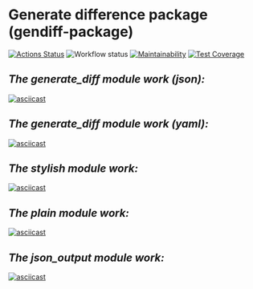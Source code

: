 # Generate difference package (gendiff-package)

[![Actions Status](https://github.com/Dmitriy-Parfimovich/python-project-lvl2/workflows/hexlet-check/badge.svg)](https://github.com/Dmitriy-Parfimovich/python-project-lvl2/actions)
![Workflow status](https://github.com/Dmitriy-Parfimovich/python-project-lvl2/actions/workflows/gendiff-check.yml/badge.svg)
[![Maintainability](https://api.codeclimate.com/v1/badges/d928ec050edd7bcaf754/maintainability)](https://codeclimate.com/github/Dmitriy-Parfimovich/python-project-lvl2/maintainability)
[![Test Coverage](https://api.codeclimate.com/v1/badges/d928ec050edd7bcaf754/test_coverage)](https://codeclimate.com/github/Dmitriy-Parfimovich/python-project-lvl2/test_coverage)

## _The generate_diff module work (json):_
[![asciicast](https://asciinema.org/a/nO4uGqeFTexRbQfpKkLBTSdbQ.svg)](https://asciinema.org/a/nO4uGqeFTexRbQfpKkLBTSdbQ)

## _The generate_diff module work (yaml):_
[![asciicast](https://asciinema.org/a/BdYmPM61c4Q7L26pPeQmIHgpd.svg)](https://asciinema.org/a/BdYmPM61c4Q7L26pPeQmIHgpd)

## _The stylish module work:_
[![asciicast](https://asciinema.org/a/T1O2FXWIOKY2ahrelkZ0jREvk.svg)](https://asciinema.org/a/T1O2FXWIOKY2ahrelkZ0jREvk)

## _The plain module work:_
[![asciicast](https://asciinema.org/a/70n5Jtkk6LeMdFOrAkOxvs1La.svg)](https://asciinema.org/a/70n5Jtkk6LeMdFOrAkOxvs1La)

## _The json_output module work:_
[![asciicast](https://asciinema.org/a/b8EX8o3ggcJMCuqOvDn1OV9O9.svg)](https://asciinema.org/a/b8EX8o3ggcJMCuqOvDn1OV9O9)